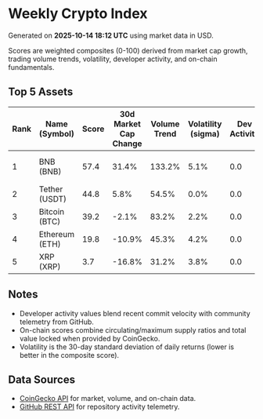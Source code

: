 # Weekly Crypto Index

Generated on **2025-10-14 18:12 UTC** using market data in USD.

Scores are weighted composites (0-100) derived from market cap growth, trading volume trends, volatility, developer activity, and on-chain fundamentals.

## Top 5 Assets

| Rank | Name (Symbol) | Score | 30d Market Cap Change | Volume Trend | Volatility (sigma) | Dev Activity | On-Chain | GitHub |
| --- | --- | --- | --- | --- | --- | --- | --- | --- |
| 1 | BNB (BNB) | 57.4 | 31.4% | 133.2% | 5.1% | 0.0 | 24.1 | https://github.com/binance-exchange/binance-official-api-docs |
| 2 | Tether (USDT) | 44.8 | 5.8% | 54.5% | 0.0% | 0.0 | 100.0 | - |
| 3 | Bitcoin (BTC) | 39.2 | -2.1% | 83.2% | 2.2% | 0.0 | 87.3 | https://github.com/bitcoin/bitcoin |
| 4 | Ethereum (ETH) | 19.8 | -10.9% | 45.3% | 4.2% | 0.0 | 100.0 | https://github.com/ethereum/go-ethereum |
| 5 | XRP (XRP) | 3.7 | -16.8% | 31.2% | 3.8% | 0.0 | 0.0 | https://github.com/ripple/rippled |

## Notes

- Developer activity values blend recent commit velocity with community telemetry from GitHub.
- On-chain scores combine circulating/maximum supply ratios and total value locked when provided by CoinGecko.
- Volatility is the 30-day standard deviation of daily returns (lower is better in the composite score).

## Data Sources

- [CoinGecko API](https://www.coingecko.com/en/api) for market, volume, and on-chain data.
- [GitHub REST API](https://docs.github.com/en/rest) for repository activity telemetry.
